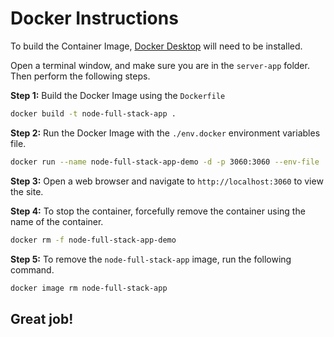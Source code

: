 # Docker Instructions

To build the Container Image, [Docker Desktop](https://www.docker.com/products/docker-desktop) will need to be installed.

Open a terminal window, and make sure you are in the `server-app` folder. Then perform the following steps.

**Step 1:** Build the Docker Image using the `Dockerfile`

```bash
docker build -t node-full-stack-app .
```

**Step 2:** Run the Docker Image with the `./env.docker` environment variables file.

```bash
docker run --name node-full-stack-app-demo -d -p 3060:3060 --env-file ./env.docker node-full-stack-app
```

**Step 3:** Open a web browser and navigate to `http://localhost:3060` to view the site.

**Step 4:** To stop the container, forcefully remove the container using the name of the container.

```bash
docker rm -f node-full-stack-app-demo
```

**Step 5:** To remove the `node-full-stack-app` image, run the following command.

```bash
docker image rm node-full-stack-app
```

## Great job!


